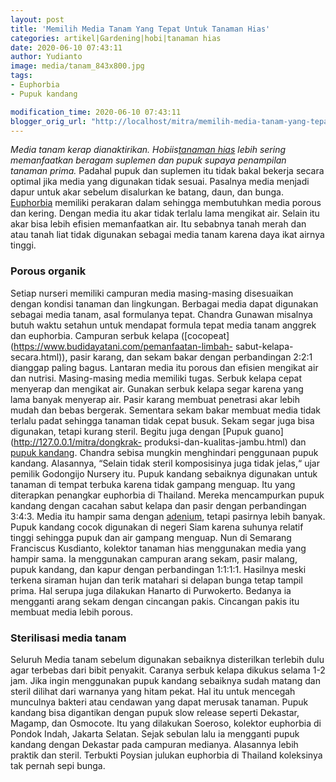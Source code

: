 ```yaml
---
layout: post
title: 'Memilih Media Tanam Yang Tepat Untuk Tanaman Hias'
categories: artikel|Gardening|hobi|tanaman hias
date: 2020-06-10 07:43:11
author: Yudianto
image: media/tanam_843x800.jpg
tags:
- Euphorbia
- Pupuk kandang

modification_time: 2020-06-10 07:43:11
blogger_orig_url: "http://localhost/mitra/memilih-media-tanam-yang-tepat-untuk.html"
---
```


_Media tanam kerap dianaktirikan. Hobiis[tanaman
hias](http://127.0.0.1/mitra/tanaman-hias) lebih sering memanfaatkan beragam
suplemen dan pupuk supaya penampilan tanaman prima._ Padahal pupuk dan
suplemen itu tidak bakal bekerja secara optimal jika media yang digunakan
tidak sesuai. Pasalnya media menjadi dapur untuk akar sebelum disalurkan ke
batang, daun, dan bunga. [Euphorbia](http://127.0.0.1/mitra/topik/euphorbia)
memiliki perakaran dalam sehingga membutuhkan media porous dan kering. Dengan
media itu akar tidak terlalu lama mengikat air. Selain itu akar bisa lebih
efisien memanfaatkan air. Itu sebabnya tanah merah dan atau tanah liat tidak
digunakan sebagai media tanam karena daya ikat airnya tinggi.

### Porous organik

Setiap nurseri memiliki campuran media masing-masing disesuaikan dengan
kondisi tanaman dan lingkungan. Berbagai media dapat digunakan sebagai media
tanam, asal formulanya tepat. Chandra Gunawan misalnya butuh waktu setahun
untuk mendapat formula tepat media tanam anggrek dan euphorbia. Campuran
serbuk kelapa ([cocopeat](https://www.budidayatani.com/pemanfaatan-limbah-
sabut-kelapa-secara.html)), pasir karang, dan sekam bakar dengan perbandingan
2:2:1 dianggap paling bagus. Lantaran media itu porous dan efisien mengikat
air dan nutrisi. Masing-masing media memiliki tugas. Serbuk kelapa cepat
menyerap dan mengikat air. Gunakan serbuk kelapa segar karena yang lama banyak
menyerap air. Pasir karang membuat penetrasi akar lebih mudah dan bebas
bergerak. Sementara sekam bakar membuat media tidak terlalu padat sehingga
tanaman tidak cepat busuk. Sekam segar juga bisa digunakan, tetapi kurang
steril. Begitu juga dengan [Pupuk guano](http://127.0.0.1/mitra/dongkrak-
produksi-dan-kualitas-jambu.html) dan [pupuk
kandang](http://127.0.0.1/mitra/topik/pupuk-kandang). Chandra sebisa mungkin
menghindari penggunaan pupuk kandang. Alasannya, “Selain tidak steril
komposisinya juga tidak jelas,“ ujar pemilik Godongijo Nursery itu. Pupuk
kandang sebaiknya digunakan untuk tanaman di tempat terbuka karena tidak
gampang menguap. Itu yang diterapkan penangkar euphorbia di Thailand. Mereka
mencampurkan pupuk kandang dengan cacahan sabut kelapa dan pasir dengan
perbandingan 3:4:3. Media itu hampir sama dengan
[adenium](http://127.0.0.1/mitra/topik/adenium), tetapi pasirnya lebih banyak.
Pupuk kandang cocok digunakan di negeri Siam karena suhunya relatif tinggi
sehingga pupuk dan air gampang menguap. Nun di Semarang Franciscus Kusdianto,
kolektor tanaman hias menggunakan media yang hampir sama. Ia menggunakan
campuran arang sekam, pasir malang, pupuk kandang, dan kapur dengan
perbandingan 1:1:1:1. Hasilnya meski terkena siraman hujan dan terik matahari
si delapan bunga tetap tampil prima. Hal serupa juga dilakukan Hanarto di
Purwokerto. Bedanya ia mengganti arang sekam dengan cincangan pakis. Cincangan
pakis itu membuat media lebih porous.

### Sterilisasi media tanam

Seluruh Media tanam sebelum digunakan sebaiknya disterilkan terlebih dulu agar
terbebas dari bibit penyakit. Caranya serbuk kelapa dikukus selama 1-2 jam.
Jika ingin menggunakan pupuk kandang sebaiknya sudah matang dan steril dilihat
dari warnanya yang hitam pekat. Hal itu untuk mencegah munculnya bakteri atau
cendawan yang dapat merusak tanaman. Pupuk kandang bisa digantikan dengan
pupuk slow release seperti Dekastar, Magamp, dan Osmocote. Itu yang dilakukan
Soeroso, kolektor euphorbia di Pondok Indah, Jakarta Selatan. Sejak sebulan
lalu ia mengganti pupuk kandang dengan Dekastar pada campuran medianya.
Alasannya lebih praktik dan steril. Terbukti Poysian julukan euphorbia di
Thailand koleksinya tak pernah sepi bunga.


